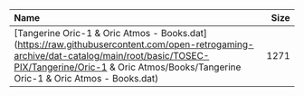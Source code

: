 |Name|Size|
|:---|---:|
|[Tangerine Oric-1 & Oric Atmos - Books.dat](https://raw.githubusercontent.com/open-retrogaming-archive/dat-catalog/main/root/basic/TOSEC-PIX/Tangerine/Oric-1 & Oric Atmos/Books/Tangerine Oric-1 & Oric Atmos - Books.dat)|1271|
